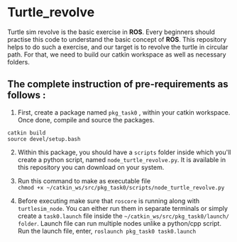 # Turtle_revolve

Turtle sim revolve is the basic exercise in **ROS**. Every beginners should practise this code to understand the basic concept of **ROS**. This repository helps to do such a exercise, and our target is to revolve the turtle in circular path. For that, we need to build our catkin workspace as well as necessary folders. 

## The complete instruction of pre-requirements as follows :

1. First, create a package named `pkg_task0` , within your catkin workspace. Once done, compile and source the packages.
 ``` cd ~/catkin_ws
catkin build
source devel/setup.bash
 ```
2. Within this package, you should have a `scripts` folder inside which you'll create a python script, named `node_turtle_revolve.py`. It is available in this repository you can download on your system.

3. Run this command to make as executable file<br/>
```chmod +x ~/catkin_ws/src/pkg_task0/scripts/node_turtle_revolve.py```

4. Before executing make sure that `roscore` is running along with `turtlesim_node`. You can either run them in separate terminals or simply create a `task0.launch` file inside the `~/catkin_ws/src/pkg_task0/launch/ folder`. Launch file can run multiple nodes unlike a python/cpp script. Run the launch file, enter,
`roslaunch pkg_task0 task0.launch`

